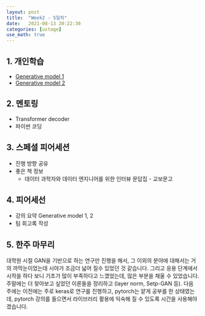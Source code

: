 ```yaml
---
layout: post
title:  "Week2 - 5일차"
date:   2021-08-13 20:22:30
categories: [ustage]
use_math: true
---
```


## 1. 개인학습
* [Generative model 1](https://kyunghyunlim.github.io/ml_ai/2021/08/13/gm1.html)
* [Generative model 2](https://kyunghyunlim.github.io/ml_ai/2021/08/13/gm2.html)
	
## 2. 멘토링
* Transformer decoder
* 파이썬 코딩

## 3. 스페셜 피어세션
* 진행 방향 공유
* 좋은 책 정보
    * 데이터 과학자와 데이터 엔지니어를 위한 인터뷰 문답집 - 교보문고

## 4. 피어세선
* 강의 요약 Generative model 1, 2
* 팀 회고록 작성

## 5. 한주 마무리
 대학원 시절 GAN을 기반으로 하는 연구만 진행을 해서, 그 이외의 분야에 대해서는 거의 까막눈이었는데 시야가 조금더 넓어 질수 있었던 것 같습니다. 그리고 응용 단계에서 시작을 하다 보니 기초가 많이 부족하다고 느꼈었는데, 많은 부분을 채울 수 있었습니다. 주말에는 더 찾아보고 싶었던 이론들을 정리하고 (layer norm, Setp-GAN 등). 다음 주에는 이전에는 주로 keras로 연구를 진행하고, pytorch는 얕게 공부를 한 상태였는데, pytorch 강의를 들으면서 라이브러리 활용에 익숙해 질 수 있도록 시간을 사용해야겠습니다.
